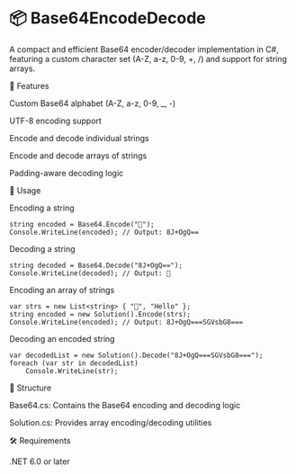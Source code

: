 # 📦 Base64EncodeDecode


A compact and efficient Base64 encoder/decoder implementation in C#, featuring a custom character set (A-Z, a-z, 0-9, +, /) and support for string arrays.

🚀 Features

Custom Base64 alphabet (A-Z, a-z, 0-9, _, -)

UTF-8 encoding support

Encode and decode individual strings

Encode and decode arrays of strings

Padding-aware decoding logic

🧪 Usage

Encoding a string
```
string encoded = Base64.Encode("🎁");
Console.WriteLine(encoded); // Output: 8J+OgQ==
```

Decoding a string
```
string decoded = Base64.Decode("8J+OgQ==");
Console.WriteLine(decoded); // Output: 🎁
```

Encoding an array of strings
```
var strs = new List<string> { "🎁", "Hello" };
string encoded = new Solution().Encode(strs);
Console.WriteLine(encoded); // Output: 8J+OgQ===SGVsbG8===
```

Decoding an encoded string
```
var decodedList = new Solution().Decode("8J+OgQ===SGVsbG8===");
foreach (var str in decodedList)
    Console.WriteLine(str);
```

📂 Structure

Base64.cs: Contains the Base64 encoding and decoding logic

Solution.cs: Provides array encoding/decoding utilities

🛠 Requirements

.NET 6.0 or later
